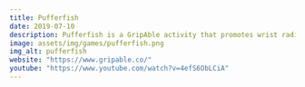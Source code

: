 ```yaml
---
title: Pufferfish
date: 2019-07-10
description: Pufferfish is a GripAble activity that promotes wrist radial/ulnar deviation and grip/release for exercise and rehabilitation. Help the pufferfish collecting all the bubbles whilst avoiding trash, fishing hooks and an array of enemies. Made with Unity and C#.
image: assets/img/games/pufferfish.png
img_alt: pufferfish
website: "https://www.gripable.co/"
youtube: "https://www.youtube.com/watch?v=4efS6ObLCiA"
---
```

